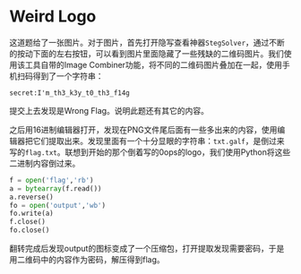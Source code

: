 # Weird Logo
这道题给了一张图片。对于图片，首先打开隐写查看神器`StegSolver`，通过不断的按动下面的左右按钮，可以看到图片里面隐藏了一些残缺的二维码图片。我们使用该工具自带的Image Combiner功能，将不同的二维码图片叠加在一起，使用手机扫码得到了一个字符串：
```
secret:I'm_th3_k3y_t0_th3_f14g
```
提交上去发现是Wrong Flag。说明此题还有其它的内容。

之后用16进制编辑器打开，发现在PNG文件尾后面有一些多出来的内容，使用编辑器把它们提取出来。发现里面有一个十分显眼的字符串：`txt.galf`，是倒过来写的`flag.txt`。联想到开始的那个倒着写的0ops的logo，我们使用Python将这些二进制内容倒过来。
``` python
f = open('flag','rb')
a = bytearray(f.read())
a.reverse()
fo = open('output','wb')
fo.write(a)
f.close()
fo.close()
```

翻转完成后发现output的图标变成了一个压缩包，打开提取发现需要密码，于是用二维码中的内容作为密码，解压得到flag。
